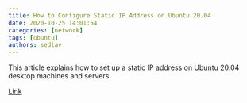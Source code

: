 ```yaml
---
title: How to Configure Static IP Address on Ubuntu 20.04 
date: 2020-10-25 14:01:54
categories: [network]
tags: [ubuntu]
authors: sedlav
---
```


This article explains how to set up a static IP address on Ubuntu 20.04 desktop machines and servers.

[Link](https://linuxize.com/post/how-to-configure-static-ip-address-on-ubuntu-20-04/)
